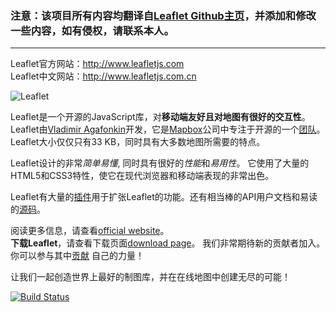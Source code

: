 ### 注意：该项目所有内容均翻译自[Leaflet Github主页](https://github.com/Leaflet/Leaflet/tree/gh-pages)，并添加和修改一些内容，如有侵权，请联系本人。
------

Leaflet官方网站：http://www.leafletjs.com
<br/>
Leaflet中文网站：http://www.leafletjs.com.cn

<img src="http://leafletjs.com/docs/images/logo.png" alt="Leaflet" />

Leaflet是一个开源的JavaScript库，对**移动端友好且对地图有很好的交互性**。 
Leaflet由<a href="http://agafonkin.com">Vladimir Agafonkin</a>开发，它是<a href="http://mapbox.com">Mapbox</a>公司中专注于开源的一个<a href="https://github.com/Leaflet/Leaflet/graphs/contributors">团队</a>。
Leaflet大小仅仅只有33 KB，同时具有大多数地图所需要的特点。

Leaflet设计的非常<em>简单易懂</em>, 同时具有很好的<em>性能</em>和<em>易用性</em>。
它使用了大量的HTML5和CSS3特性，使它在现代浏览器和移动端表现的非常出色。

Leaflet有大量的<a href="plugins.html">插件</a>用于扩张Leaflet的功能。还有相当棒的API用户文档和易读的<a title="Leaflet source code repository on GitHub" href="https://github.com/Leaflet/Leaflet">源码</a>。

阅读更多信息，请查看[official website](http://leafletjs.com)。<br>
**下载Leaflet**，请查看下载页面[download page](http://leafletjs.com/download.html)。
我们非常期待新的贡献者加入。
你可以参与其中<a title="A guide to contributing to Leaflet" href="https://github.com/Leaflet/Leaflet/blob/master/CONTRIBUTING.md">贡献</a> 自己的力量！

让我们一起创造世界上最好的制图库，并在在线地图中创建无尽的可能！

[![Build Status](https://travis-ci.org/Leaflet/Leaflet.png?branch=master)](https://travis-ci.org/Leaflet/Leaflet)

